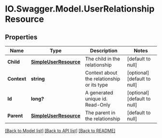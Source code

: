 # IO.Swagger.Model.UserRelationshipResource
## Properties

Name | Type | Description | Notes
------------ | ------------- | ------------- | -------------
**Child** | [**SimpleUserResource**](SimpleUserResource.md) | The child in the relationship | [default to null]
**Context** | **string** | Context about the relationship or its type | [optional] [default to null]
**Id** | **long?** | A generated unique id. Read-Only | [optional] [default to null]
**Parent** | [**SimpleUserResource**](SimpleUserResource.md) | The parent in the relationship | [default to null]

[[Back to Model list]](../README.md#documentation-for-models) [[Back to API list]](../README.md#documentation-for-api-endpoints) [[Back to README]](../README.md)

